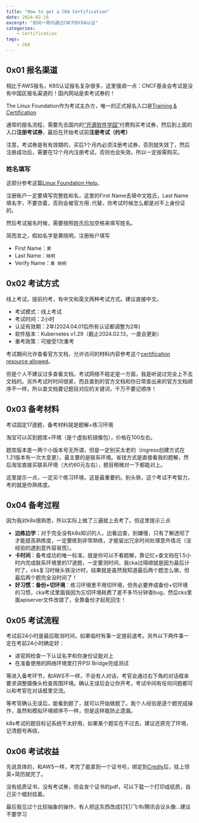 ```yaml
---
title: "How to get a CKA Certification"
date: 2024-02-16
excerpt: "如何一周内通过CNCF的CKA认证"
categories: 
    - Certification
tags: 
    - CKA
---
```




## 0x01 报名渠道

相比于AWS报名，K8S认证报名复杂很多，这里强调一点：CNCF基金会考试是没有中国区报名渠道的！国内网站是卖考试券的！

The Linux Foundation作为考试主办方，唯一的正式报名入口是[Training & Certification](https://trainingportal.linuxfoundation.org/learn/dashboard)

通常的报名流程，需要先去国内的[“开源软件学园”](https://training.linuxfoundation.cn/)付费购买考试券，然后到上面的入口**注册考试券**，最后在开始考试前**注册考试（约考）**

注意，考试券是有有效期的，买后1个月内必须注册考试券，否则就失效了，然后注册成功后，需要在12个月内注册考试，否则也会失效。所以一定按需购买。

### 姓名填写

这部分参考这篇[Linux Foundation Help](https://training.linuxfoundation.cn/help)。

注册账户一定要填写完整姓和名，这里的First Name去填中文姓氏，Last Name填名字，不要空着，否则会被官方用`.`代替，你考试时候怎么都是对不上身份证的。

然后考试报名时候，需要按照姓氏后加空格来填写姓名。

简而言之，假如名字是黄晓明，注册账户填写

- First Name：`黄`
- Last Name：`晓明`
- Verify Name：`黄 晓明`

## 0x02 考试方式

线上考试，提前约考，有中文和英文两种考试方式。建议直接中文。

- 考试模式：线上考试
- 考试时间：2小时
- 认证有效期：2年(2024.04.01后所有认证都调整为2年)
- 软件版本：Kubernetes v1.29（截止2024.02.13，一直会更新）
- 重考政策：可接受1次重考

考试期间允许查看官方文档，允许访问的材料内容参考这个[certification resource allowed](https://docs.linuxfoundation.org/tc-docs/certification/certification-resources-allowed)。

但是个人不建议过多查看文档，考试网络不稳定是一方面，我是听说过完全上不去文档的。另外考试时时间很紧，而且查到的官方文档和你日常查出来的官方文档顺序不一样，所以查文档要记题目对应的关键词，千万不要记顺序！

## 0x03 备考材料

考试固定17道题，备考材料就是题解+练习环境

淘宝可以买到题库+环境（是个虚拟机镜像包），价格在100左右。

题库版本差一两个小版本号无所谓，但是一定别买太老的（ingress创建方式在1.21版本有一次大变更）。最主要的是联系环境。省钱方式是直接看我的题解，然后淘宝直接买联系环境（大约60元左右），题目稍微对一下都能对上。

这里提示一点，一定买个练习环境，这是最重要的。别头铁，这个考试不考智力，考的就是你熟练度。

## 0x04 备考过程

因为我对k8s很熟悉，所以实际上做了三遍就上去考了。但这里提示三点

- **边练边学**：对于完全没有k8s知识的人，边看边查，别嫌慢，只有了解透彻了才能提高熟练度，一定要练到非常熟练，才能留出冗余时间处理意外情况（没经验的遇到意外容易慌）。
- **卡时间**：备考成功的唯一标准，就是你可以不看题解，靠记忆+查文档在1.5小时内完成联系环境里的17道题，一定要测时间，我cka过得顺就是因为最后计时了，cks复习时候头铁没计时，结果就是虽然我知道最后两个题怎么做，但最后两个题完全没时间了！
- **好习惯：备份+切环境**：练习环境里不用切环境，但务必要养成备份+切环境的习惯，cka考试里面我因为忘切环境耗费了差不多15分钟查bug，然后cks里面apiserver文件改错了，全靠备份才起死回生！

## 0x05 考试流程

考试前24小时是最后取消时间，如果临时有事一定提前退考。另外以下两件事一定在考前24小时确定好：

- 进官网检查一下认证名字和你身份证能对上
- 在准备使用的网络环境里打开PSI Bridge完成测试

等进入备考环节，和AWS不一样，不会有人对话，考官会通过右下角的对话框来要求调整摄像头检查周围环境。确认无误后会让你开考，考试中间有任何问题都可以和考官在对话框里交流。

等考官确认无误后，能看到题了，就可以开始做题了。我个人经验是逐个题完成操作，虽然和模拟环境顺序不一样，但是这样能防止遗漏。

k8s考试的题目标记系统不太好用，如果某个题实在不过去，建议还原完了环境，记清题号再绕，

## 0x06 考试收益

先说具体的，和AWS一样，考完了能拿到一个证书号，绑定到[Credly](https://info.credly.com/)后，挂上领英+简历就完了。

没有纸质证书，没有考试券，但会发个证书的pdf，可以下载一个打印成纸质，自己买个蜡封挂着。

最后我见过个比较抽象的操作，有人把这东西改成钉钉/飞书/腾讯会议头像...建议不要学习